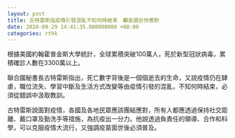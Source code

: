 ```yaml
---
layout: post
title: 古特雷斯指疫情引發混亂不知何時結束　籲各國合作應對
date: 2020-09-29 14:41:35.000000000 +08:00
categories: rthk
---
```


根據美國約翰霍普金斯大學統計，全球累積突破100萬人，死於新型冠狀病毒，累積確診人數在3300萬以上。

聯合國秘書長古特雷斯指出，死亡數字背後是一個個逝去的生命，又說疫情仍在肆虐，職位流失、學習中斷及生活方式改變等由疫情引發的混亂，不知何時結束，必須從錯誤中汲取教訓。

古特雷斯說面對疫情，各國及各地民眾應該團結應對，所有人都應透過保持社交距離、戴口罩及勤洗手等措施，為抗疫出一分力。他說透過負責任的領導、合作和科學，可以克服疫情大流行，又強調疫苗面世後必須普及。

